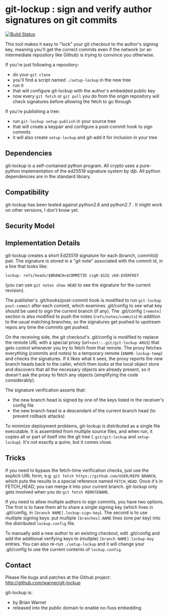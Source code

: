 git-lockup : sign and verify author signatures on git commits
=============================================================

[![Build Status](https://travis-ci.org/warner/git-lockup.png?branch=master)](https://travis-ci.org/warner/git-lockup)

This tool makes it easy to "lock" your git checkout to the author's signing key, meaning you'll get the correct commits even if the network (or an intermediate repository like Github) is trying to convince you otherwise.

If you're just following a repository:

* do your `git clone`
* you'll find a script named `./setup-lockup` in the new tree
* run it
* that will configure git-lockup with the author's embedded public key
* now every `git fetch` or `git pull` you do from the origin repository will check signatures before allowing the fetch to go through

If you're publishing a tree:

* run `git-lockup setup-publish` in your source tree
* that will create a keypair and configure a post-commit hook to sign commits
* it will also create `setup-lockup` and git-add it for inclusion in your tree

## Dependencies

git-lockup is a self-contained python program. All crypto uses a pure-python implementation of the ed25519 signature system by djb. All python dependencies are in the standard library.

## Compatibility

git-lockup has been tested against python2.6 and python2.7 . It might work on other versions, I don't know yet.

## Security Model

## Implementation Details

git-lockup creates a short Ed25519 signature for each (branch, commitid) pair. The signature is stored in a "git note" associated with the commit id, in a line that looks like:

    lockup: refs/heads/$BRANCH=$COMMITID sig0-$SIG vk0-$VERFKEY

(you can use `git notes show HEAD` to see the signature for the current revision).

The publisher's .git/hooks/post-commit hook is modified to run `git-lockup post-commit` after each commit, which examines .git/config to see what key should be used to sign the current branch (if any). The .git/config `[remote]` section is also modified to push the notes (`refs/notes/commits`) in addition to the usual matching branches, so the signatures get pushed to upstream repos any time the commits get pushed.

On the receiving side, the git checkout's .git/config is modified to replace the remote URL with a special proxy (url=`ext::.git/git-lockup ARGS`) that gets control whenever you try to fetch from that remote. The proxy fetches everything (commits and notes) to a temporary remote (`$NAME-lockup-temp`) and checks the signatures. If it likes what it sees, the proxy reports the new branch heads back to the caller, which then looks at the local object store and discovers that all the necessary objects are already present, so it doesn't ask the proxy to fetch any objects (simplifying the code considerably).

The signature verification asserts that:

* the new branch head is signed by one of the keys listed in the receiver's config file
* the new branch head is a descendant of the current branch head (to prevent rollback attacks)

To minimize deployment problems, git-lockup is distributed as a single file executable. It is assembled from multiple source files, and when run, it copies all or part of itself into the git tree (`.git/git-lockup` and `setup-lockup`). It's not exactly a quine, but it comes close.

## Tricks

If you need to bypass the fetch-time verification checks, just use the explicit-URL form, e.g. `git fetch https://github.com/USER/REPO BRANCH`, which puts the results in a special reference named `FETCH_HEAD`. Once it's in FETCH_HEAD, you can merge it into your current branch. git-lockup only gets involved when you do `git fetch REMOTENAME`.

If you need to allow multiple authors to sign commits, you have two options. The first is to have them all to share a single signing key (which lives in .git/config, in `[branch NAME].lockup-sign-key`). The second is to use multiple signing keys: put multiple `[branches].NAME` lines (one per key) into the distributed `lockup.config` file.

To manually add a new author to an existing checkout, edit .git/config and add the additional verifying keys to (multple) `[branch NAME].lockup-key` entries. You can also re-run `./setup-lockup` and it will change your .git/config to use the current contents of `lockup.config`.

## Contact

Please file bugs and patches at the Github project: http://github.com/warner/git-lockup

git-lockup is:

* by Brian Warner
* released into the public domain to enable no-fuss embedding
